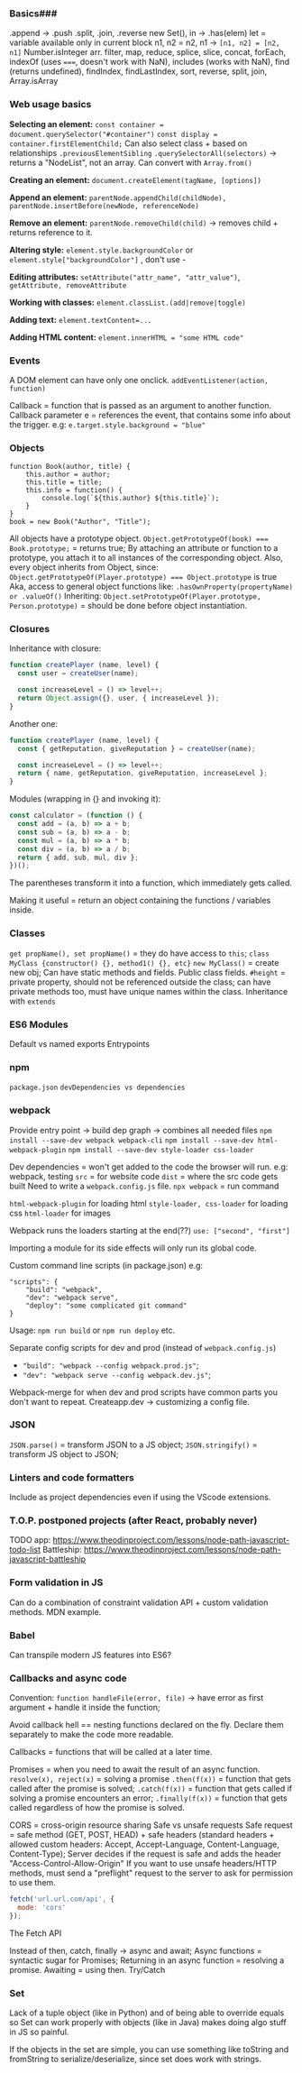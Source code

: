 ### Basics###

.append -> .push
.split, .join, .reverse
new Set(), in -> .has(elem)
let = variable available only in current block
n1, n2 = n2, n1 -> `[n1, n2] = [n2, n1]`
Number.isInteger
arr. filter, map, reduce, splice, slice, concat, forEach, indexOf (uses `===`, doesn't work with NaN), includes (works with NaN), find (returns undefined), findIndex, findLastIndex, sort, reverse, split, join, Array.isArray

### Web usage basics ###

**Selecting an element:**
`const container = document.querySelector("#container")`
`const display = container.firstElementChild;`
Can also select class + based on relationships `.previousElementSibling`
`.querySelectorAll(selectors)` -> returns a "NodeList", not an array. Can convert with `Array.from()`

**Creating an element:**
`document.createElement(tagName, [options])`

**Append an element:**
`parentNode.appendChild(childNode), parentNode.insertBefore(newNode, referenceNode)`

**Remove an element:**
`parentNode.removeChild(child)` -> removes child + returns reference to it.

**Altering style:**
`element.style.backgroundColor` or `element.style["backgroundColor"]` , don't use -

**Editing attributes:**
`setAttribute("attr_name", "attr_value")`, `getAttribute, removeAttribute`

**Working with classes:**
`element.classList.(add|remove|toggle)`

**Adding text:**
`element.textContent=...`

**Adding HTML content:**
`element.innerHTML = "some HTML code"`

### Events ###
A DOM element can have only one onclick.
`addEventListener(action, function)`

Callback = function that is passed as an argument to another function.
Callback parameter e = references the event, that contains some info about the trigger. e.g: `e.target.style.background = "blue"`

### Objects ###
```
function Book(author, title) {
	this.author = author;
	this.title = title;
	this.info = function() {
		console.log(`${this.author} ${this.title}`);
	}
}
book = new Book("Author", "Title");
```
All objects have a prototype object.
`Object.getPrototypeOf(book) === Book.prototype;` = returns true;
By attaching an attribute or function to a prototype, you attach it to all instances of the corresponding object.
Also, every object inherits from Object, since: `Object.getPrototypeOf(Player.prototype) === Object.prototype` is true
Aka, access to general object functions like: `.hasOwnProperty(propertyName) or .valueOf()`
Inheriting: `Object.setPrototypeOf(Player.prototype, Person.prototype)` = should be done before object instantiation.

### Closures ###
Inheritance with closure:
```javascript
function createPlayer (name, level) {
  const user = createUser(name);

  const increaseLevel = () => level++;
  return Object.assign({}, user, { increaseLevel });
}
```
Another one:
```javascript
function createPlayer (name, level) {
  const { getReputation, giveReputation } = createUser(name);

  const increaseLevel = () => level++;
  return { name, getReputation, giveReputation, increaseLevel };
}
```
Modules (wrapping in {} and invoking it):
```javascript
const calculator = (function () {
  const add = (a, b) => a + b;
  const sub = (a, b) => a - b;
  const mul = (a, b) => a * b;
  const div = (a, b) => a / b;
  return { add, sub, mul, div };
})();
```
The parentheses transform it into a function, which immediately gets called.

Making it useful  = return an object containing the functions / variables inside.

### Classes ###
`get propName(), set propName()` = they do have access to `this`;
`class MyClass {constructor() {}, method1() {}, etc}`
`new MyClass()` = create new obj;
Can have static methods and fields.
Public class fields.
`#height` = private property, should not be referenced outside the class; can have private methods too, must have unique names within the class.
Inheritance with `extends`

### ES6 Modules ###
Default vs named exports
Entrypoints

### npm ###
`package.json`
`devDependencies vs dependencies`

### webpack ###
Provide entry point -> build dep graph -> combines all needed files
`npm install --save-dev webpack webpack-cli`
`npm install --save-dev html-webpack-plugin`
`npm install --save-dev style-loader css-loader`


Dev dependencies = won't get added to the code the browser will run. e.g: webpack, testing
`src` = for website code
`dist` = where the src code gets built
Need to write a `webpack.config.js` file.
`npx webpack` = run command

`html-webpack-plugin` for loading html
`style-loader, css-loader` for loading css
`html-loader` for images

Webpack runs the loaders starting at the end(??) `use: ["second", "first"]`

Importing a module for its side effects will only run its global code.

Custom command line scripts (in package.json) e.g: 
```
"scripts": {
	"build": "webpack",
	"dev": "webpack serve",
	"deploy": "some complicated git command"
}
```
Usage: `npm run build` or `npm run deploy` etc.

Separate config scripts for dev and prod (instead of `webpack.config.js`)
- `"build": "webpack --config webpack.prod.js"`;
- `"dev": "webpack serve --config webpack.dev.js"`;

Webpack-merge for when dev and prod scripts have common parts you don't want to repeat.
Createapp.dev -> customizing a config file.

### JSON ###
`JSON.parse()` = transform JSON to a JS object;
`JSON.stringify()` = transform JS object to JSON;

### Linters and code formatters ###
Include as project dependencies even if using the VScode extensions.

### T.O.P. postponed projects (after React, probably never) ###
TODO app: https://www.theodinproject.com/lessons/node-path-javascript-todo-list
Battleship: https://www.theodinproject.com/lessons/node-path-javascript-battleship

### Form validation in JS ###
Can do a combination of constraint validation API + custom validation methods.
MDN example.

### Babel ###
Can transpile modern JS features into ES6?

### Callbacks and async code ###
Convention: `function handleFile(error, file)` -> have error as first argument + handle it inside the function;

Avoid callback hell == nesting functions declared on the fly. Declare them separately to make the code more readable.

Callbacks = functions that will be called at a later time.

Promises = when you need to await the result of an async function.
`resolve(x), reject(x)` = solving a promise
`.then(f(x))` = function that gets called after the promise is solved;
`.catch(f(x))` = function that gets called if solving a promise encounters an error;
`.finally(f(x))` = function that gets called regardless of how the promise is solved.

CORS = cross-origin resource sharing
Safe vs unsafe requests
Safe request = safe method (GET, POST, HEAD) + safe headers (standard headers + allowed custom headers: Accept, Accept-Language, Content-Language, Content-Type);
Server decides if the request is safe and adds the header "Access-Control-Allow-Origin"
If you want to use unsafe headers/HTTP methods, must send a "preflight" request to the server to ask for permission to use them.
```javascript
fetch('url.url.com/api', {
  mode: 'cors'
});
``` 
The Fetch API

Instead of then, catch, finally -> async and await;
Async functions = syntactic sugar for Promises;
Returning in an async function = resolving a promise.
Awaiting = using then.
Try/Catch

### Set ###
Lack of a tuple object (like in Python) and of being able to override equals so Set can work properly with objects (like in Java) makes doing algo stuff in JS so painful.

If the objects in the set are simple, you can use something like toString and fromString to serialize/deserialize, since set does work with strings.

